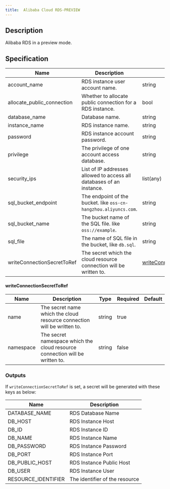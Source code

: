 ```yaml
---
title:  Alibaba Cloud RDS-PREVIEW
---
```


## Description

Alibaba RDS in a preview mode.

## Specification


 Name | Description | Type | Required | Default 
 ------------ | ------------- | ------------- | ------------- | ------------- 
 account_name | RDS instance user account name. | string | false |  
 allocate_public_connection | Whether to allocate public connection for a RDS instance. | bool | false |  
 database_name | Database name. | string | false |  
 instance_name | RDS instance name. | string | false |  
 password | RDS instance account password. | string | true |  
 privilege | The privilege of one account access database. | string | false |  
 security_ips | List of IP addresses allowed to access all databases of an instance. | list(any) | false |  
 sql_bucket_endpoint | The endpoint of the bucket. like `oss-cn-hangzhou.aliyuncs.com`. | string | false |  
 sql_bucket_name | The bucket name of the SQL file. like `oss://example`. | string | false |  
 sql_file | The name of SQL file in the bucket, like `db.sql`. | string | false |  
 writeConnectionSecretToRef | The secret which the cloud resource connection will be written to. | [writeConnectionSecretToRef](#writeConnectionSecretToRef) | false |  


#### writeConnectionSecretToRef

 Name | Description | Type | Required | Default 
 ------------ | ------------- | ------------- | ------------- | ------------- 
 name | The secret name which the cloud resource connection will be written to. | string | true |  
 namespace | The secret namespace which the cloud resource connection will be written to. | string | false |  


### Outputs

If `writeConnectionSecretToRef` is set, a secret will be generated with these keys as below:

 Name | Description 
 ------------ | ------------- 
 DATABASE_NAME | RDS Database Name
 DB_HOST | RDS Instance Host
 DB_ID | RDS Instance ID
 DB_NAME | RDS Instance Name
 DB_PASSWORD | RDS Instance Password
 DB_PORT | RDS Instance Port
 DB_PUBLIC_HOST | RDS Instance Public Host
 DB_USER | RDS Instance User
 RESOURCE_IDENTIFIER | The identifier of the resource

